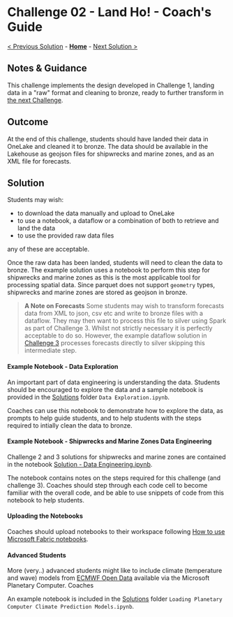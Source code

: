 # Challenge 02 - Land Ho! - Coach's Guide

[< Previous Solution](./Solution-01.md) - **[Home](./README.md)** - [Next Solution >](./Solution-03.md)

## Notes & Guidance

This challenge implements the design developed in Challenge 1, landing data in a "raw" format and cleaning to bronze, ready to further transform in [the next Challenge](./Solution-03.md).

## Outcome
At the end of this challenge, students should have landed their data in OneLake and cleaned it to bronze. The data should be available in the Lakehouse as geojson files for shipwrecks and marine zones, and as an XML file for forecasts.

## Solution

Students may wish:

- to download the data manually and upload to OneLake
- to use a notebook, a dataflow or a combination of both to retrieve and land the data
- to use the provided raw data files

any of these are acceptable.

Once the raw data has been landed, students will need to clean the data to bronze. The example solution uses a notebook to perform this step for shipwrecks and marine zones as this is the most applicable tool for processing spatial data. Since parquet does not support ``geometry`` types, shipwrecks and marine zones are stored as geojson in bronze.

> **A Note on Forecasts**
>Some students may wish to transform forecasts data from XML to json, csv etc and write to bronze files with a dataflow. They may then want to process this file to silver using Spark as part of Challenge 3. Whilst not strictly necessary it is perfectly acceptable to do so. However, the example dataflow solution in [Challenge 3](./Solution-03.md) processes forecasts directly to silver skipping this intermediate step.

#### Example Notebook - Data Exploration

An important part of data engineering is understanding the data. Students should be encouraged to explore the data and a sample notebook is provided in the [Solutions](./Solutions) folder ``Data Exploration.ipynb``.

Coaches can use this notebook to demonstrate how to explore the data, as prompts to help guide students, and to help students with the steps required to intially clean the data to bronze.

#### Example Notebook - Shipwrecks and Marine Zones Data Engineering

Challenge 2 and 3 solutions for shipwrecks and marine zones are contained in the notebook [Solution - Data Engineering.ipynb](./Solutions/Solution%20-%20Data%20Engineering.ipynb).


The notebook contains notes on the steps required for this challenge (and challenge 3). Coaches should step through each code cell to become familiar with the overall code, and be able to use snippets of code from this notebook to help students.

#### Uploading the Notebooks

Coaches should upload notebooks to their workspace following [How to use Microsoft Fabric notebooks](https://learn.microsoft.com/en-us/fabric/data-engineering/how-to-use-notebook#import-existing-notebooks).

#### Advanced Students

More (very..) advanced students might like to include climate (temperature and wave) models from [ECMWF Open Data](https://planetarycomputer.microsoft.com/dataset/ecmwf-forecast) available via the Microsoft Planetary Computer. Coaches 

An example notebook is included in the [Solutions](./Solutions) folder ``Loading Planetary Computer Climate Prediction Models.ipynb``.
